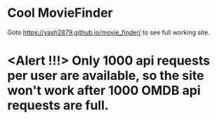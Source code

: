 # Cool MovieFinder

Goto https://yash2879.github.io/movie_finder/ to see full working site.

# <Alert !!!> Only 1000 api requests per user are available, so the site won't work after 1000 OMDB api requests are full.
